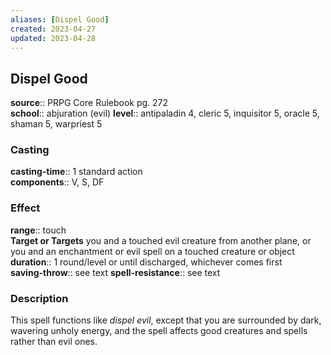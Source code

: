 ```yaml
---
aliases: [Dispel Good]
created: 2023-04-27
updated: 2023-04-28
---
```


## Dispel Good

**source**:: PRPG Core Rulebook pg. 272  
**school**:: abjuration (evil)
**level**:: antipaladin 4, cleric 5, inquisitor 5, oracle 5, shaman 5, warpriest 5

### Casting

**casting-time**:: 1 standard action  
**components**:: V, S, DF

### Effect

**range**:: touch  
**Target or Targets** you and a touched evil creature from another plane, or you and an enchantment or evil spell on a touched creature or object  
**duration**:: 1 round/level or until discharged, whichever comes first  
**saving-throw**:: see text
**spell-resistance**:: see text

### Description

This spell functions like *dispel evil*, except that you are surrounded by dark, wavering unholy energy, and the spell affects good creatures and spells rather than evil ones.
